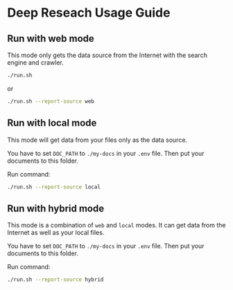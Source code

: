 # Deep Reseach Usage Guide

## Run with web mode

This mode only gets the data source from the Internet with the search engine and crawler.

```bash
./run.sh
```

or

```bash
./run.sh --report-source web
```

## Run with local mode

This mode will get data from your files only as the data source.

You have to set `DOC_PATH` to `./my-docs` in your `.env` file.
Then put your documents to this folder.

Run command:

```bash
./run.sh --report-source local
```

## Run with hybrid mode

This mode is a combination of `web` and `local` modes. It can get data from the Internet as well as your local files.

You have to set `DOC_PATH` to `./my-docs` in your `.env` file.
Then put your documents to this folder.

Run command:

```bash
./run.sh --report-source hybrid
```

